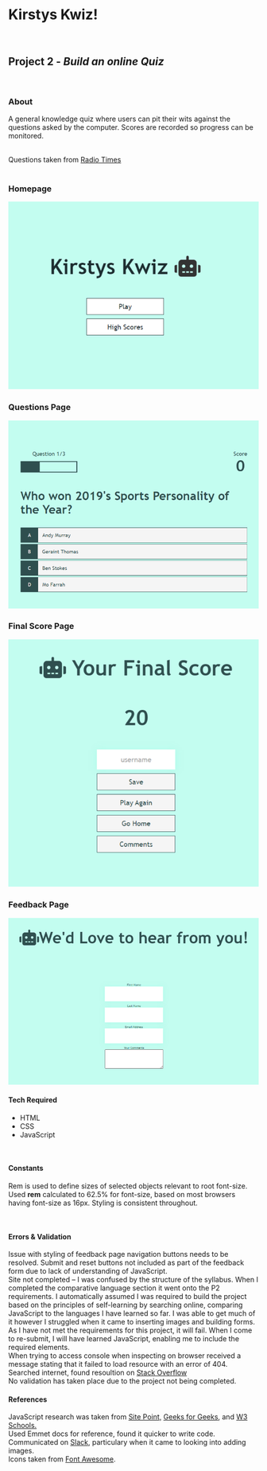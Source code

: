 <h1>Kirstys Kwiz!</i></h1>
<br>

<h2><b>Project 2 -</b> <i>Build an online Quiz</i></h2>
<br>

<h3><b>About</b></h3>
<p>A general knowledge quiz where users can pit their wits against the questions asked by the computer. Scores are recorded so progress can be monitored.
</p>
<br>
Questions taken from <a href="https://www.radiotimes.com/quizzes/pub-quiz-general-knowledge/" target="_blank">Radio Times</a>
<br>
<br>
<h3><b>Homepage</b></h3>
<img src="assets/images/readme-homepage.PNG">
<br>

<h3><b>Questions Page</b></h3>
<img src="assets/images/readme-questions-page.PNG">
<br>

<h3><b>Final Score Page</b></h3>
<img src="assets/images/readme-final-score-page.PNG">
<br>

<h3><b>Feedback Page</b></h3>
<img src="assets/images/readme-feedback.PNG">
<br>

<h4><b>Tech Required</b></h4>
<ul>
    <li>HTML</li>
    <li>CSS</li>
    <li>JavaScript</li>
</ul>
<br>
<h4><b>Constants</b></h4>
<p>
Rem is used to define sizes of selected objects relevant to root font-size. Used <b>rem</b> calculated to 62.5% for font-size, based on most browsers having font-size as 16px. Styling is consistent throughout.
</p>
<br>
<h4><b>Errors & Validation</b></h4>
<p>
Issue with styling of feedback page navigation buttons needs to be resolved. Submit and reset buttons not included as part of the feedback form due to lack of understanding of JavaScript.
<br>
Site not completed – I was confused by the structure of the syllabus. When I completed the comparative language section it went onto the P2 requirements. I automatically assumed I was required to build the project based on the principles of self-learning by searching online, comparing JavaScript to the languages I have learned so far. I was able to get much of it however I struggled when it came to inserting images and building forms.
<br>
As I have not met the requirements for this project, it will fail. When I come to re-submit, I will have learned JavaScript, enabling me to include the required elements.
<br>
When trying to access console when inspecting on browser received a message stating that it failed to load resource with an error of 404. Searched internet, found resoultion on  <a href="https://stackoverflow.com/questions/22317206/failed-to-load-resource-the-server-responded-with-a-status-of-404-not-found target="_blank">Stack Overflow</a>
<br>
No validation has taken place due to the project not being completed.

<br>
<h4><b>References</b></h4>
<p>
JavaScript research was taken from <a href="https://www.sitepoint.com/simple-javascript-quiz/" target="_blank">Site Point,</a> <a href="https://www.geeksforgeeks.org/how-to-create-a-simple-javascript-quiz/" target="_blank">Geeks for Geeks</a>, and <a href="https://www.w3schools.com/js/js_quiz.asp" target="_blank">W3 Schools.</a> 
<br>
Used Emmet docs for reference, found it quicker to write code.
<br>
Communicated on <a href="https://app.slack.com/client/T0L30B202/C027C3PLS1W/thread/C027C3PLS1W-1631127857.084600" target="_blank">Slack</a>, particulary when it came to looking into adding images.
<br>
Icons taken from <a href="https://kit.fontawesome.com" target="_blank">Font Awesome</a>. 
</p>
